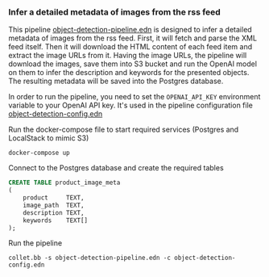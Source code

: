 ### Infer a detailed metadata of images from the rss feed

This pipeline [object-detection-pipeline.edn](object-detection-pipeline.edn) is designed to infer a detailed metadata of
images from the rss feed. First, it will fetch and parse the XML feed itself. Then it will download the HTML content of
each feed item and extract the image URLs from it. Having the image URLs, the pipeline will download the images, save
them into S3 bucket and run the OpenAI model on them to infer the description and keywords for the presented objects.
The resulting metadata will be saved into the Postgres database.

In order to run the pipeline, you need to set the `OPENAI_API_KEY` environment variable to your OpenAI API key.
It's used in the pipeline configuration file [object-detection-config.edn](object-detection-config.edn)

Run the docker-compose file to start required services (Postgres and LocalStack to mimic S3)

```shell
docker-compose up
```

Connect to the Postgres database and create the required tables

```sql
CREATE TABLE product_image_meta
(
    product     TEXT,
    image_path  TEXT,
    description TEXT,
    keywords    TEXT[]
);
```

Run the pipeline

```shell
collet.bb -s object-detection-pipeline.edn -c object-detection-config.edn
```
